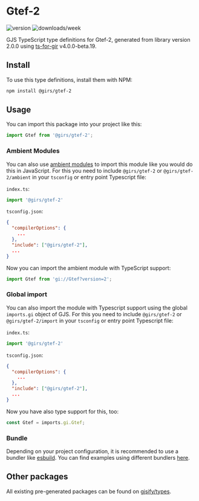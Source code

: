 
# Gtef-2

![version](https://img.shields.io/npm/v/@girs/gtef-2)
![downloads/week](https://img.shields.io/npm/dw/@girs/gtef-2)


GJS TypeScript type definitions for Gtef-2, generated from library version 2.0.0 using [ts-for-gir](https://github.com/gjsify/ts-for-gir) v4.0.0-beta.19.


## Install

To use this type definitions, install them with NPM:
```bash
npm install @girs/gtef-2
```

## Usage

You can import this package into your project like this:
```ts
import Gtef from '@girs/gtef-2';
```

### Ambient Modules

You can also use [ambient modules](https://github.com/gjsify/ts-for-gir/tree/main/packages/cli#ambient-modules) to import this module like you would do this in JavaScript.
For this you need to include `@girs/gtef-2` or `@girs/gtef-2/ambient` in your `tsconfig` or entry point Typescript file:

`index.ts`:
```ts
import '@girs/gtef-2'
```

`tsconfig.json`:
```json
{
  "compilerOptions": {
    ...
  },
  "include": ["@girs/gtef-2"],
  ...
}
```

Now you can import the ambient module with TypeScript support: 

```ts
import Gtef from 'gi://Gtef?version=2';
```

### Global import

You can also import the module with Typescript support using the global `imports.gi` object of GJS.
For this you need to include `@girs/gtef-2` or `@girs/gtef-2/import` in your `tsconfig` or entry point Typescript file:

`index.ts`:
```ts
import '@girs/gtef-2'
```

`tsconfig.json`:
```json
{
  "compilerOptions": {
    ...
  },
  "include": ["@girs/gtef-2"],
  ...
}
```

Now you have also type support for this, too:

```ts
const Gtef = imports.gi.Gtef;
```

### Bundle

Depending on your project configuration, it is recommended to use a bundler like [esbuild](https://esbuild.github.io/). You can find examples using different bundlers [here](https://github.com/gjsify/ts-for-gir/tree/main/examples).

## Other packages

All existing pre-generated packages can be found on [gjsify/types](https://github.com/gjsify/types).

